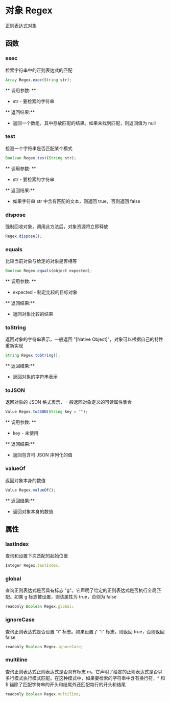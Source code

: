 # 对象 Regex
正则表达式对象

## 函数
        
### exec
检索字符串中的正则表达式的匹配
```JavaScript
Array Regex.exec(String str);
```

** 调用参数: **
* str - 要检索的字符串

** 返回结果:**
* 返回一个数组，其中存放匹配的结果。如果未找到匹配，则返回值为 null

### test
检测一个字符串是否匹配某个模式
```JavaScript
Boolean Regex.test(String str);
```

** 调用参数: **
* str - 要检索的字符串

** 返回结果:**
* 如果字符串 str 中含有匹配的文本，则返回 true，否则返回 false

### dispose
强制回收对象，调用此方法后，对象资源将立即释放
```JavaScript
Regex.dispose();
```

### equals
比较当前对象与给定的对象是否相等
```JavaScript
Boolean Regex.equals(object expected);
```

** 调用参数: **
* expected - 制定比较的目标对象

** 返回结果:**
* 返回对象比较的结果

### toString
返回对象的字符串表示，一般返回 &#34;[Native Object]&#34;，对象可以根据自己的特性重新实现
```JavaScript
String Regex.toString();
```

** 返回结果:**
* 返回对象的字符串表示

### toJSON
返回对象的 JSON 格式表示，一般返回对象定义的可读属性集合
```JavaScript
Value Regex.toJSON(String key = "");
```

** 调用参数: **
* key - 未使用

** 返回结果:**
* 返回包含可 JSON 序列化的值

### valueOf
返回对象本身的数值
```JavaScript
Value Regex.valueOf();
```

** 返回结果:**
* 返回对象本身的数值

## 属性
        
### lastIndex
查询和设置下次匹配的起始位置
```JavaScript
Integer Regex.lastIndex;
```

### global
查询正则表达式是否具有标志 &#34;g&#34;。它声明了给定的正则表达式是否执行全局匹配。如果 g 标志被设置，则该属性为 true，否则为 false
```JavaScript
readonly Boolean Regex.global;
```

### ignoreCase
查询正则表达式是否设置 &#34;i&#34; 标志。如果设置了 &#34;i&#34; 标志，则返回 true，否则返回 false
```JavaScript
readonly Boolean Regex.ignoreCase;
```

### multiline
查询正则表达式正则表达式是否具有标志 m。它声明了给定的正则表达式是否以多行模式执行模式匹配。在这种模式中，如果要检索的字符串中含有换行符，^ 和 $ 锚除了匹配字符串的开头和结尾外还匹配每行的开头和结尾
```JavaScript
readonly Boolean Regex.multiline;
```

